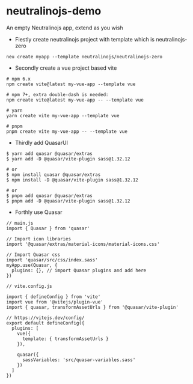 # neutralinojs-demo
An empty Neutralinojs app, extend as you wish

- Fiestly create neutralinojs project with template which is neutralinojs-zero
```
neu create myapp --template neutralinojs/neutralinojs-zero
```

- Secondly create a vue project based vite

```
# npm 6.x
npm create vite@latest my-vue-app --template vue

# npm 7+, extra double-dash is needed:
npm create vite@latest my-vue-app -- --template vue

# yarn
yarn create vite my-vue-app --template vue

# pnpm
pnpm create vite my-vue-app -- --template vue
```

- Thirdly add QuasarUI
```
$ yarn add quasar @quasar/extras
$ yarn add -D @quasar/vite-plugin sass@1.32.12

# or
$ npm install quasar @quasar/extras
$ npm install -D @quasar/vite-plugin sass@1.32.12

# or
$ pnpm add quasar @quasar/extras
$ pnpm add -D @quasar/vite-plugin sass@1.32.12

```
- Forthly use Quasar 
```
// main.js
import { Quasar } from 'quasar'

// Import icon libraries
import '@quasar/extras/material-icons/material-icons.css'

// Import Quasar css
import 'quasar/src/css/index.sass'
myApp.use(Quasar, {
  plugins: {}, // import Quasar plugins and add here
})

```
```
// vite.config.js

import { defineConfig } from 'vite'
import vue from '@vitejs/plugin-vue'
import { quasar, transformAssetUrls } from '@quasar/vite-plugin'

// https://vitejs.dev/config/
export default defineConfig({
  plugins: [
    vue({
      template: { transformAssetUrls }
    }),

    quasar({
      sassVariables: 'src/quasar-variables.sass'
    })
  ]
})
```
